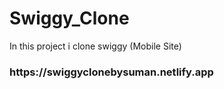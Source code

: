 # Swiggy_Clone
In this project i clone swiggy (Mobile Site)
<h3><a>https://swiggyclonebysuman.netlify.app</a></h3>
